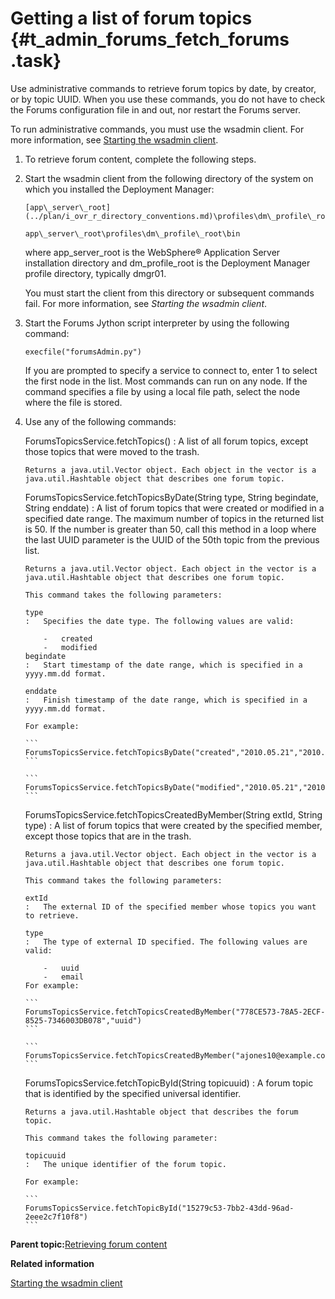 # Getting a list of forum topics {#t_admin_forums_fetch_forums .task}

Use administrative commands to retrieve forum topics by date, by creator, or by topic UUID. When you use these commands, you do not have to check the Forums configuration file in and out, nor restart the Forums server.

To run administrative commands, you must use the wsadmin client. For more information, see [Starting the wsadmin client](t_admin_wsadmin_starting.md).

1.  To retrieve forum content, complete the following steps.
2.  Start the wsadmin client from the following directory of the system on which you installed the Deployment Manager:

    ```
    [app\_server\_root](../plan/i_ovr_r_directory_conventions.md)\profiles\dm\_profile\_root\bin
    ```

    ```
    app\_server\_root\profiles\dm\_profile\_root\bin
    ```

    where app\_server\_root is the WebSphere® Application Server installation directory and dm\_profile\_root is the Deployment Manager profile directory, typically dmgr01.

    You must start the client from this directory or subsequent commands fail. For more information, see *Starting the wsadmin client*.

3.  Start the Forums Jython script interpreter by using the following command:

    ```
    execfile("forumsAdmin.py")
    ```

    If you are prompted to specify a service to connect to, enter 1 to select the first node in the list. Most commands can run on any node. If the command specifies a file by using a local file path, select the node where the file is stored.

4.  Use any of the following commands:

    ForumsTopicsService.fetchTopics\(\)
    :   A list of all forum topics, except those topics that were moved to the trash.

        Returns a java.util.Vector object. Each object in the vector is a java.util.Hashtable object that describes one forum topic.

    ForumsTopicsService.fetchTopicsByDate\(String type, String begindate, String enddate\)
    :   A list of forum topics that were created or modified in a specified date range. The maximum number of topics in the returned list is 50. If the number is greater than 50, call this method in a loop where the last UUID parameter is the UUID of the 50th topic from the previous list.

        Returns a java.util.Vector object. Each object in the vector is a java.util.Hashtable object that describes one forum topic.

        This command takes the following parameters:

        type
        :   Specifies the date type. The following values are valid:

            -   created
            -   modified
        begindate
        :   Start timestamp of the date range, which is specified in a yyyy.mm.dd format.

        enddate
        :   Finish timestamp of the date range, which is specified in a yyyy.mm.dd format.

        For example:

        ```
        ForumsTopicsService.fetchTopicsByDate("created","2010.05.21","2010.05.22")
        ```

        ```
        ForumsTopicsService.fetchTopicsByDate("modified","2010.05.21","2010.05.22")
        ```

    ForumsTopicsService.fetchTopicsCreatedByMember\(String extId, String type\)
    :   A list of forum topics that were created by the specified member, except those topics that are in the trash.

        Returns a java.util.Vector object. Each object in the vector is a java.util.Hashtable object that describes one forum topic.

        This command takes the following parameters:

        extId
        :   The external ID of the specified member whose topics you want to retrieve.

        type
        :   The type of external ID specified. The following values are valid:

            -   uuid
            -   email
        For example:

        ```
        ForumsTopicsService.fetchTopicsCreatedByMember("778CE573-78A5-2ECF-8525-7346003DB078","uuid")
        ```

        ```
        ForumsTopicsService.fetchTopicsCreatedByMember("ajones10@example.com","email")
        ```

    ForumsTopicsService.fetchTopicById\(String topicuuid\)
    :   A forum topic that is identified by the specified universal identifier.

        Returns a java.util.Hashtable object that describes the forum topic.

        This command takes the following parameter:

        topicuuid
        :   The unique identifier of the forum topic.

        For example:

        ```
        ForumsTopicsService.fetchTopicById("15279c53-7bb2-43dd-96ad-2eee2c7f10f8")
        ```


**Parent topic:**[Retrieving forum content](../admin/c_retrieving_forum_content.md)

**Related information**  


[Starting the wsadmin client](../admin/t_admin_wsadmin_starting.md)

